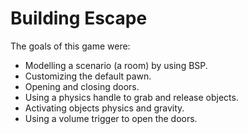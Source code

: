 # Building Escape

The goals of this game were:

- Modelling a scenario (a room) by using BSP.
- Customizing the default pawn.
- Opening and closing doors.
- Using a physics handle to grab and release objects.
- Activating objects physics and gravity.
- Using a volume trigger to open the doors.

